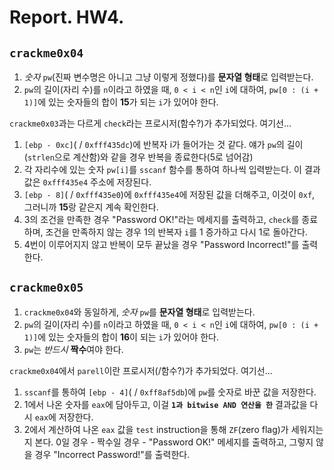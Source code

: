 # Report. HW4.

## `crackme0x04`
  1. *숫자* `pw`(진짜 변수명은 아니고 그냥 이렇게 정했다)를 **문자열 형태**로 입력받는다.
  2. `pw`의 길이(자리 수)를 `n`이라고 하였을 때, `0 < i < n`인 `i`에 대하여, `pw[0 : (i + 1)]`에 있는 숫자들의 합이 **15**가 되는 `i`가 있어야 한다.
  
`crackme0x03`과는 다르게 `check`라는 프로시저(함수?)가 추가되었다. 여기선...

  1. `[ebp - 0xc]`( / `0xfff435dc`)에 반복자 i가 들어가는 것 같다. 얘가 `pw`의 길이(`strlen`으로 계산함)와 같을 경우 반복을 종료한다(5로 넘어감)
  2. 각 자리수에 있는 숫자 `pw[i]`를 `sscanf` 함수를 통하여 하나씩 입력받는다. 이 결과값은 `0xfff435e4` 주소에 저장된다.
  3. `[ebp - 8]`( / `0xfff435e0`)에 `0xfff435e4`에 저장된 값을 더해주고, 이것이 `0xf`, 그러니까 **15**랑 같은지 계속 확인한다.
  4. 3의 조건을 만족한 경우 "Password OK!"라는 메세지를 출력하고, `check`를 종료하며, 조건을 만족하지 않는 경우 1의 반복자 `i`를 1 증가하고 다시 1로 돌아간다.
  5. 4번이 이루어지지 않고 반복이 모두 끝났을 경우 "Password Incorrect!"를 출력한다.

## `crackme0x05`
  1. `crackme0x04`와 동일하게, *숫자* `pw`를 **문자열 형태**로 입력받는다.
  2. `pw`의 길이(자리 수)를 `n`이라고 하였을 때, `0 < i < n`인 `i`에 대하여, `pw[0 : (i + 1)]`에 있는 숫자들의 합이 **16**이 되는 `i`가 있어야 한다.
  3. `pw`는 *반드시* **짝수**여야 한다.
  
`crackme0x04`에서 `parell`이란 프로시저(/함수?)가 추가되었다. 여기선...

  1. `sscanf`를 통하여 `[ebp - 4]`( / `0xff8af5db`)에 `pw`를 숫자로 바꾼 값을 저장한다.
  2. 1에서 나온 숫자를 `eax`에 담아두고, 이걸 **`1과 bitwise AND 연산을 한`** 결과값을 다시 `eax`에 저장한다.
  3. 2에서 계산하여 나온 `eax` 값을 `test` instruction을 통해 `ZF`(zero flag)가 세워지는지 본다. 0일 경우 - 짝수일 경우 - "Password OK!" 메세지를 출력하고, 그렇지 않을 경우 "Incorrect Password!"를 출력한다.
